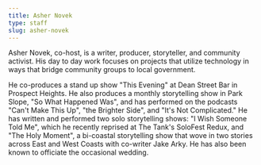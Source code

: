 ```yaml
---
title: Asher Novek
type: staff
slug: asher-novek
---
```

Asher Novek, co-host,  is a writer, producer, storyteller, and community activist. His day to day work focuses on projects that utilize technology in ways that bridge community groups to local government.  

He co-produces a stand up show "This Evening" at Dean Street Bar in Prospect Heights. He also produces a monthly storytelling show in Park Slope, "So What Happened Was", and has performed on the podcasts "Can't Make This Up", "the Brighter Side", and "It's Not Complicated."  He has written and performed two solo storytelling shows: "I Wish Someone Told Me", which he recently reprised at The Tank's SoloFest Redux, and "The Holy Moment", a bi-coastal storytelling show that wove in two stories across East and West Coasts with co-writer Jake Arky.  He has also been known to officiate the occasional wedding.
